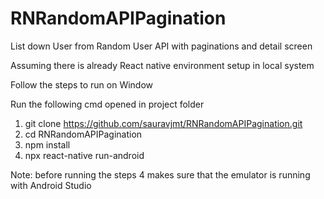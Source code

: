# RNRandomAPIPagination
List down User from Random User API  with paginations and detail screen


Assuming there is already React native environment setup in local system

Follow the steps to run on Window

Run the following cmd opened in project folder
1.	git clone https://github.com/sauravjmt/RNRandomAPIPagination.git
2.	cd RNRandomAPIPagination
3.	 npm install
4.	npx react-native run-android

Note: before running the steps 4 makes sure that the emulator is running  with Android Studio 
